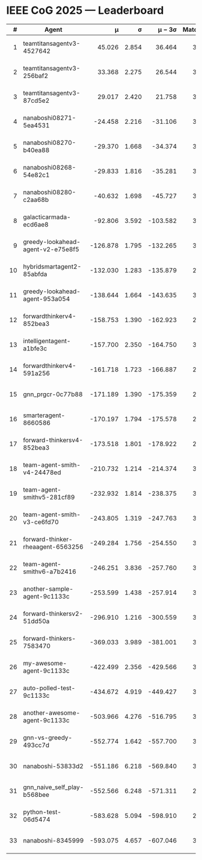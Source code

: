 # IEEE CoG 2025 — Leaderboard

| # | Agent | μ | σ | μ − 3σ | Matches | Updated |
|---:|---|---:|---:|---:|---:|---|
| 1 | teamtitansagentv3-4527642 | 45.026 | 2.854 | 36.464 | 3096 | 2025-09-01 20:42 |
| 2 | teamtitansagentv3-256baf2 | 33.368 | 2.275 | 26.544 | 3434 | 2025-09-01 20:42 |
| 3 | teamtitansagentv3-87cd5e2 | 29.017 | 2.420 | 21.758 | 3378 | 2025-09-01 20:42 |
| 4 | nanaboshi08271-5ea4531 | -24.458 | 2.216 | -31.106 | 3580 | 2025-09-01 20:42 |
| 5 | nanaboshi08270-b40ea88 | -29.370 | 1.668 | -34.374 | 3680 | 2025-09-01 20:42 |
| 6 | nanaboshi08268-54e82c1 | -29.833 | 1.816 | -35.281 | 3800 | 2025-09-01 20:42 |
| 7 | nanaboshi08280-c2aa68b | -40.632 | 1.698 | -45.727 | 3940 | 2025-09-01 20:42 |
| 8 | galacticarmada-ecd6ae8 | -92.806 | 3.592 | -103.582 | 3480 | 2025-09-01 20:42 |
| 9 | greedy-lookahead-agent-v2-e75e8f5 | -126.878 | 1.795 | -132.265 | 3888 | 2025-09-01 20:42 |
| 10 | hybridsmartagent2-85abfda | -132.030 | 1.283 | -135.879 | 2946 | 2025-09-01 20:42 |
| 11 | greedy-lookahead-agent-953a054 | -138.644 | 1.664 | -143.635 | 3948 | 2025-09-01 20:42 |
| 12 | forwardthinkerv4-852bea3 | -158.753 | 1.390 | -162.923 | 2973 | 2025-09-01 20:42 |
| 13 | intelligentagent-a1bfe3c | -157.700 | 2.350 | -164.750 | 3266 | 2025-09-01 20:42 |
| 14 | forwardthinkerv4-591a256 | -161.718 | 1.723 | -166.887 | 2873 | 2025-09-01 20:42 |
| 15 | gnn_prgcr-0c77b88 | -171.189 | 1.390 | -175.359 | 2880 | 2025-09-01 20:42 |
| 16 | smarteragent-8660586 | -170.197 | 1.794 | -175.578 | 2847 | 2025-09-01 20:42 |
| 17 | forward-thinkersv4-852bea3 | -173.518 | 1.801 | -178.922 | 2947 | 2025-09-01 20:42 |
| 18 | team-agent-smith-v4-24478ed | -210.732 | 1.214 | -214.374 | 3880 | 2025-09-01 20:42 |
| 19 | team-agent-smithv5-281cf89 | -232.932 | 1.814 | -238.375 | 3660 | 2025-09-01 20:42 |
| 20 | team-agent-smith-v3-ce6fd70 | -243.805 | 1.319 | -247.763 | 3540 | 2025-09-01 20:42 |
| 21 | forward-thinker-rheaagent-6563256 | -249.284 | 1.756 | -254.550 | 3868 | 2025-09-01 20:42 |
| 22 | team-agent-smithv6-a7b2416 | -246.251 | 3.836 | -257.760 | 3880 | 2025-09-01 20:42 |
| 23 | another-sample-agent-9c1133c | -253.599 | 1.438 | -257.914 | 3740 | 2025-09-01 20:42 |
| 24 | forward-thinkersv2-51dd50a | -296.910 | 1.216 | -300.559 | 3328 | 2025-09-01 20:42 |
| 25 | forward-thinkers-7583470 | -369.033 | 3.989 | -381.001 | 3600 | 2025-09-01 20:42 |
| 26 | my-awesome-agent-9c1133c | -422.499 | 2.356 | -429.566 | 3620 | 2025-09-01 20:42 |
| 27 | auto-polled-test-9c1133c | -434.672 | 4.919 | -449.427 | 3780 | 2025-09-01 20:42 |
| 28 | another-awesome-agent-9c1133c | -503.966 | 4.276 | -516.795 | 3680 | 2025-09-01 20:42 |
| 29 | gnn-vs-greedy-493cc7d | -552.774 | 1.642 | -557.700 | 3300 | 2025-09-01 20:42 |
| 30 | nanaboshi-53833d2 | -551.186 | 6.218 | -569.840 | 3360 | 2025-09-01 20:42 |
| 31 | gnn_naive_self_play-b568bee | -552.566 | 6.248 | -571.311 | 2280 | 2025-09-01 20:42 |
| 32 | python-test-06d5474 | -583.628 | 5.094 | -598.910 | 2900 | 2025-09-01 20:42 |
| 33 | nanaboshi-8345999 | -593.075 | 4.657 | -607.046 | 3420 | 2025-09-01 20:42 |
